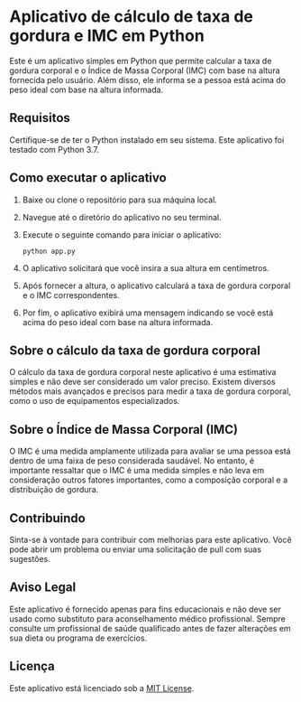 # Aplicativo de cálculo de taxa de gordura e IMC em Python

Este é um aplicativo simples em Python que permite calcular a taxa de gordura corporal e o Índice de Massa Corporal (IMC) com base na altura fornecida pelo usuário. Além disso, ele informa se a pessoa está acima do peso ideal com base na altura informada.

## Requisitos

Certifique-se de ter o Python instalado em seu sistema. Este aplicativo foi testado com Python 3.7.

## Como executar o aplicativo

1. Baixe ou clone o repositório para sua máquina local.

2. Navegue até o diretório do aplicativo no seu terminal.

3. Execute o seguinte comando para iniciar o aplicativo:

   ```shell
   python app.py
   ```

4. O aplicativo solicitará que você insira a sua altura em centímetros.

5. Após fornecer a altura, o aplicativo calculará a taxa de gordura corporal e o IMC correspondentes.

6. Por fim, o aplicativo exibirá uma mensagem indicando se você está acima do peso ideal com base na altura informada.

## Sobre o cálculo da taxa de gordura corporal

O cálculo da taxa de gordura corporal neste aplicativo é uma estimativa simples e não deve ser considerado um valor preciso. Existem diversos métodos mais avançados e precisos para medir a taxa de gordura corporal, como o uso de equipamentos especializados.

## Sobre o Índice de Massa Corporal (IMC)

O IMC é uma medida amplamente utilizada para avaliar se uma pessoa está dentro de uma faixa de peso considerada saudável. No entanto, é importante ressaltar que o IMC é uma medida simples e não leva em consideração outros fatores importantes, como a composição corporal e a distribuição de gordura.

## Contribuindo

Sinta-se à vontade para contribuir com melhorias para este aplicativo. Você pode abrir um problema ou enviar uma solicitação de pull com suas sugestões.

## Aviso Legal
Este aplicativo é fornecido apenas para fins educacionais e não deve ser usado como substituto para aconselhamento médico profissional. Sempre consulte um profissional de saúde qualificado antes de fazer alterações em sua dieta ou programa de exercícios.

## Licença

Este aplicativo está licenciado sob a [MIT License](https://github.com/seu-usuario/seu-repositorio/blob/main/LICENSE).
